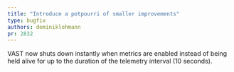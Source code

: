 ```yaml
---
title: "Introduce a potpourri of smaller improvements"
type: bugfix
authors: dominiklohmann
pr: 2832
---
```


VAST now shuts down instantly when metrics are enabled instead of being held
alive for up to the duration of the telemetry interval (10 seconds).
